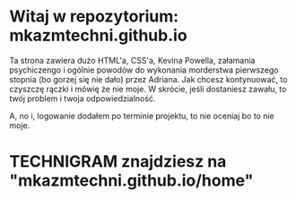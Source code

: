 # Witaj w repozytorium: mkazmtechni.github.io

Ta strona zawiera dużo HTML'a, CSS'a, Kevina Powella, załamania psychiczengo i ogólnie powodów do wykonania morderstwa pierwszego stopnia (bo gorzej się nie dało) przez Adriana. Jak chcesz kontynuować, to czyszczę rączki i mówię że nie moje. W skrócie, jeśli dostaniesz zawału, to twój problem i twoja odpowiedzialność.

A, no i, logowanie dodałem po terminie projektu, to nie oceniaj bo to nie moje.

# TECHNIGRAM znajdziesz na "mkazmtechni.github.io/home"
